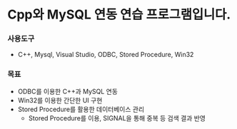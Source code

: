 # Cpp와 MySQL 연동 연습 프로그램입니다.

### 사용도구
* C++, Mysql, Visual Studio, ODBC, Stored Procedure, Win32

### 목표
* ODBC를 이용한 C++과 MySQL 연동
* Win32를 이용한 간단한 UI 구현
* Stored Procedure를 활용한 데이터베이스 관리
    * Stored Procedure를 이용, SIGNAL을 통해 중복 등 검색 결과 반영 
